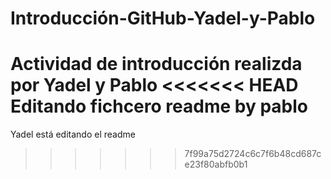 # Introducción-GitHub-Yadel-y-Pablo
Actividad de introducción realizda por Yadel y Pablo
<<<<<<< HEAD
Editando fichcero readme by pablo
=======
Yadel está editando el readme
>>>>>>> 7f99a75d2724c6c7f6b48cd687ce23f80abfb0b1
